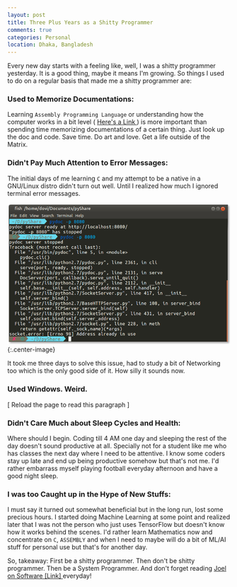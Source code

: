 ```yaml
---
layout: post
title: Three Plus Years as a Shitty Programmer
comments: true
categories: Personal
location: Dhaka, Bangladesh
---
```


Every new day starts with a feeling like, well, I was a shitty programmer yesterday. It is a good thing, maybe it means I'm growing. So things I used to do on a regular basis that made me a shitty programmer are:

### Used to Memorize Documentations:
Learning `Assembly Programming Language` or understanding how the computer works in a bit level ( [Here's a Link ](https://www.bottomupcs.com/) ) is more important than spending time memorizing documentations of a certain thing. Just look up the doc and code. Save time. Do art and love. Get a life outside of the Matrix.


### Didn't Pay Much Attention to Error Messages:

The initial days of me learning `C` and my attempt to be a native in a GNU/Linux distro didn't turn out well. Until I realized how much I ignored terminal error messages.

![pydoc Error](/post_images/2018/Oct/pydoc_error.png){:.center-image}

It took me three days to solve this issue, had to study a bit of Networking too which is the only good side of it. How silly it sounds now.

### Used Windows. Weird.
[ Reload the page to read this paragraph ]

### Didn't Care Much about Sleep Cycles and Health:
Where should I begin. Coding till 4 AM one day and sleeping the rest of the day doesn't sound productive at all. Specially not for a student like  me who has classes the next day where I need to be attentive. I know some coders stay up late and end up being productive somehow but that's not me. I'd rather embarrass myself playing football everyday afternoon and have a good night sleep.

### I was too Caught up in the Hype of New Stuffs:
I must say it turned out somewhat beneficial but in the long run, lost some precious hours. I started doing Machine Learning at some point and realized later that I was not the person who just uses TensorFlow but doesn't know how it works behind the scenes. I'd rather learn Mathematics now and concentrate on `C`, `ASSEMBLY` and when I need to maybe will do a bit of ML/AI stuff for personal use but that's for another day.

So, takeaway: First be a shitty programmer. Then don't be shitty programmer. Then be a System Programmer. And don't forget reading [Joel on Software [Link] ](https://www.joelonsoftware.com) everyday!